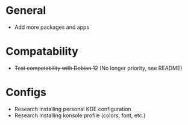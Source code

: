 # General
- Add more packages and apps

# Compatability
- ~~Test compatability with Debian 12~~ (No longer priority, see README)

# Configs
- Research installing personal KDE configuration
- Research installing konsole profile (colors, font, etc.)